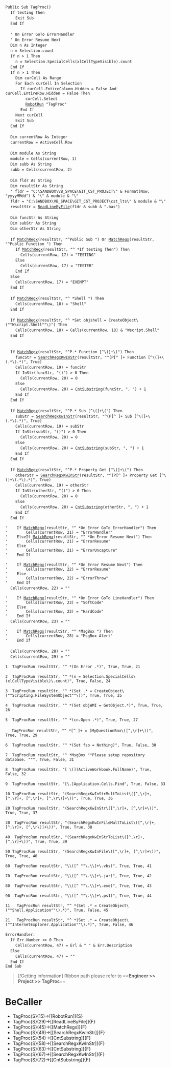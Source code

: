 &nbsp;  &nbsp;  &nbsp;  &nbsp;  
`Public Sub TagProc()`  
&nbsp;&nbsp;&nbsp;&nbsp;`If testing Then`  
&nbsp;&nbsp;&nbsp;&nbsp;&nbsp;&nbsp;&nbsp;&nbsp;`Exit Sub`  
&nbsp;&nbsp;&nbsp;&nbsp;`End If`  
&nbsp;  &nbsp;  &nbsp;  &nbsp;  
&nbsp;&nbsp;&nbsp;&nbsp;`' On Error GoTo ErrorHandler`  
&nbsp;&nbsp;&nbsp;&nbsp;`' On Error Resume Next`  
&nbsp;&nbsp;&nbsp;&nbsp;`Dim n As Integer`  
&nbsp;&nbsp;&nbsp;&nbsp;`n = Selection.count`  
&nbsp;&nbsp;&nbsp;&nbsp;`If n > 1 Then`  
&nbsp;&nbsp;&nbsp;&nbsp;&nbsp;&nbsp;&nbsp;&nbsp;`n = Selection.SpecialCells(xlCellTypeVisible).count`  
&nbsp;&nbsp;&nbsp;&nbsp;`End If`  
&nbsp;&nbsp;&nbsp;&nbsp;`If n > 1 Then`  
&nbsp;&nbsp;&nbsp;&nbsp;&nbsp;&nbsp;&nbsp;&nbsp;`Dim curCell As Range`  
&nbsp;&nbsp;&nbsp;&nbsp;&nbsp;&nbsp;&nbsp;&nbsp;`For Each curCell In Selection`  
&nbsp;&nbsp;&nbsp;&nbsp;&nbsp;&nbsp;&nbsp;&nbsp;&nbsp;&nbsp;&nbsp;&nbsp;`If curCell.EntireColumn.Hidden = False And curCell.EntireRow.Hidden = False Then`  
&nbsp;&nbsp;&nbsp;&nbsp;&nbsp;&nbsp;&nbsp;&nbsp;&nbsp;&nbsp;&nbsp;&nbsp;&nbsp;&nbsp;&nbsp;&nbsp;`curCell.Select`  
&nbsp;&nbsp;&nbsp;&nbsp;&nbsp;&nbsp;&nbsp;&nbsp;&nbsp;&nbsp;&nbsp;&nbsp;&nbsp;&nbsp;&nbsp;&nbsp;[`RobotRun`](RobotRun)` "TagProc"`  
&nbsp;&nbsp;&nbsp;&nbsp;&nbsp;&nbsp;&nbsp;&nbsp;&nbsp;&nbsp;&nbsp;&nbsp;`End If`  
&nbsp;&nbsp;&nbsp;&nbsp;&nbsp;&nbsp;&nbsp;&nbsp;`Next curCell`  
&nbsp;&nbsp;&nbsp;&nbsp;&nbsp;&nbsp;&nbsp;&nbsp;`Exit Sub`  
&nbsp;&nbsp;&nbsp;&nbsp;`End If`  
&nbsp;  &nbsp;  &nbsp;  &nbsp;  
&nbsp;&nbsp;&nbsp;&nbsp;`Dim currentRow As Integer`  
&nbsp;&nbsp;&nbsp;&nbsp;`currentRow = ActiveCell.Row`  
&nbsp;  &nbsp;  &nbsp;  &nbsp;  
&nbsp;&nbsp;&nbsp;&nbsp;`Dim module As String`  
&nbsp;&nbsp;&nbsp;&nbsp;`module = Cells(currentRow, 1)`  
&nbsp;&nbsp;&nbsp;&nbsp;`Dim subb As String`  
&nbsp;&nbsp;&nbsp;&nbsp;`subb = Cells(currentRow, 2)`  
&nbsp;  &nbsp;  &nbsp;  &nbsp;  
&nbsp;&nbsp;&nbsp;&nbsp;`Dim fldr As String`  
&nbsp;&nbsp;&nbsp;&nbsp;`Dim resultStr As String`  
&nbsp;&nbsp;&nbsp;&nbsp;`' fldr = "C:\SANDBOX\VB_SPACE\GIT_CST_PROJECT\" & Format(Now, "yyyyMMdd") & "\" & module & "\"`  
&nbsp;&nbsp;&nbsp;&nbsp;`fldr = "C:\SANDBOX\VB_SPACE\GIT_CST_PROJECT\cst_lts\" & module & "\"`  
&nbsp;&nbsp;&nbsp;&nbsp;`resultStr = `[`ReadLineByFile`](ReadLineByFile)`(fldr & subb & ".bas")`  
&nbsp;  &nbsp;  &nbsp;  &nbsp;  
&nbsp;&nbsp;&nbsp;&nbsp;`Dim funcStr As String`  
&nbsp;&nbsp;&nbsp;&nbsp;`Dim subStr As String`  
&nbsp;&nbsp;&nbsp;&nbsp;`Dim otherStr As String`  
&nbsp;  &nbsp;  &nbsp;  &nbsp;  
&nbsp;&nbsp;&nbsp;&nbsp;`If `[`MatchRegx`](MatchRegx)`(resultStr, "^Public Sub ") Or `[`MatchRegx`](MatchRegx)`(resultStr, "^Public Function ") Then`  
&nbsp;&nbsp;&nbsp;&nbsp;&nbsp;&nbsp;&nbsp;&nbsp;`If `[`MatchRegx`](MatchRegx)`(resultStr, "^ *If testing Then") Then`  
&nbsp;&nbsp;&nbsp;&nbsp;&nbsp;&nbsp;&nbsp;&nbsp;&nbsp;&nbsp;&nbsp;&nbsp;`Cells(currentRow, 17) = "TESTING"`  
&nbsp;&nbsp;&nbsp;&nbsp;&nbsp;&nbsp;&nbsp;&nbsp;`Else`  
&nbsp;&nbsp;&nbsp;&nbsp;&nbsp;&nbsp;&nbsp;&nbsp;&nbsp;&nbsp;&nbsp;&nbsp;`Cells(currentRow, 17) = "TESTER"`  
&nbsp;&nbsp;&nbsp;&nbsp;&nbsp;&nbsp;&nbsp;&nbsp;`End If`  
&nbsp;&nbsp;&nbsp;&nbsp;`Else`  
&nbsp;&nbsp;&nbsp;&nbsp;&nbsp;&nbsp;&nbsp;&nbsp;`Cells(currentRow, 17) = "EXEMPT"`  
&nbsp;&nbsp;&nbsp;&nbsp;`End If`  
&nbsp;  &nbsp;  &nbsp;  &nbsp;  
&nbsp;&nbsp;&nbsp;&nbsp;`If `[`MatchRegx`](MatchRegx)`(resultStr, "^ *Shell ") Then`  
&nbsp;&nbsp;&nbsp;&nbsp;&nbsp;&nbsp;&nbsp;&nbsp;`Cells(currentRow, 18) = "Shell"`  
&nbsp;&nbsp;&nbsp;&nbsp;`End If`  
&nbsp;  &nbsp;  &nbsp;  &nbsp;  
&nbsp;&nbsp;&nbsp;&nbsp;`If `[`MatchRegx`](MatchRegx)`(resultStr, "^ *Set objshell = CreateObject\(""Wscript.Shell""\)") Then`  
&nbsp;&nbsp;&nbsp;&nbsp;&nbsp;&nbsp;&nbsp;&nbsp;`Cells(currentRow, 18) = Cells(currentRow, 18) & "Wscript.Shell"`  
&nbsp;&nbsp;&nbsp;&nbsp;`End If`  
&nbsp;  &nbsp;  &nbsp;  &nbsp;  
&nbsp;  &nbsp;  &nbsp;  &nbsp;  
&nbsp;&nbsp;&nbsp;&nbsp;`If `[`MatchRegx`](MatchRegx)`(resultStr, "^P.* Function [^\(]+\(") Then`  
&nbsp;&nbsp;&nbsp;&nbsp;&nbsp;&nbsp;&nbsp;&nbsp;`funcStr = `[`SearchRegxKwInStr`](SearchRegxKwInStr)`(resultStr, "^(P[^ ]+ Function [^\(]+\(.*\).*)", True)`  
&nbsp;&nbsp;&nbsp;&nbsp;&nbsp;&nbsp;&nbsp;&nbsp;`Cells(currentRow, 19) = funcStr`  
&nbsp;&nbsp;&nbsp;&nbsp;&nbsp;&nbsp;&nbsp;&nbsp;`If InStr(funcStr, "()") > 0 Then`  
&nbsp;&nbsp;&nbsp;&nbsp;&nbsp;&nbsp;&nbsp;&nbsp;&nbsp;&nbsp;&nbsp;&nbsp;`Cells(currentRow, 20) = 0`  
&nbsp;&nbsp;&nbsp;&nbsp;&nbsp;&nbsp;&nbsp;&nbsp;`Else`  
&nbsp;&nbsp;&nbsp;&nbsp;&nbsp;&nbsp;&nbsp;&nbsp;&nbsp;&nbsp;&nbsp;&nbsp;`Cells(currentRow, 20) = `[`CntSubstring`](CntSubstring)`(funcStr, ", ") + 1`  
&nbsp;&nbsp;&nbsp;&nbsp;&nbsp;&nbsp;&nbsp;&nbsp;`End If`  
&nbsp;&nbsp;&nbsp;&nbsp;`End If`  
&nbsp;  &nbsp;  &nbsp;  &nbsp;  
&nbsp;&nbsp;&nbsp;&nbsp;`If `[`MatchRegx`](MatchRegx)`(resultStr, "^P.* Sub [^\(]+\(") Then`  
&nbsp;&nbsp;&nbsp;&nbsp;&nbsp;&nbsp;&nbsp;&nbsp;`subStr = `[`SearchRegxKwInStr`](SearchRegxKwInStr)`(resultStr, "^(P[^ ]+ Sub [^\(]+\(.*\).*)", True)`  
&nbsp;&nbsp;&nbsp;&nbsp;&nbsp;&nbsp;&nbsp;&nbsp;`Cells(currentRow, 19) = subStr`  
&nbsp;&nbsp;&nbsp;&nbsp;&nbsp;&nbsp;&nbsp;&nbsp;`If InStr(subStr, "()") > 0 Then`  
&nbsp;&nbsp;&nbsp;&nbsp;&nbsp;&nbsp;&nbsp;&nbsp;&nbsp;&nbsp;&nbsp;&nbsp;`Cells(currentRow, 20) = 0`  
&nbsp;&nbsp;&nbsp;&nbsp;&nbsp;&nbsp;&nbsp;&nbsp;`Else`  
&nbsp;&nbsp;&nbsp;&nbsp;&nbsp;&nbsp;&nbsp;&nbsp;&nbsp;&nbsp;&nbsp;&nbsp;`Cells(currentRow, 20) = `[`CntSubstring`](CntSubstring)`(subStr, ", ") + 1`  
&nbsp;&nbsp;&nbsp;&nbsp;&nbsp;&nbsp;&nbsp;&nbsp;`End If`  
&nbsp;&nbsp;&nbsp;&nbsp;`End If`  
&nbsp;  &nbsp;  &nbsp;  &nbsp;  
&nbsp;&nbsp;&nbsp;&nbsp;`If `[`MatchRegx`](MatchRegx)`(resultStr, "^P.* Property Get [^\(]+\(") Then`  
&nbsp;&nbsp;&nbsp;&nbsp;&nbsp;&nbsp;&nbsp;&nbsp;`otherStr = `[`SearchRegxKwInStr`](SearchRegxKwInStr)`(resultStr, "^(P[^ ]+ Property Get [^\(]+\(.*\).*)", True)`  
&nbsp;&nbsp;&nbsp;&nbsp;&nbsp;&nbsp;&nbsp;&nbsp;`Cells(currentRow, 19) = otherStr`  
&nbsp;&nbsp;&nbsp;&nbsp;&nbsp;&nbsp;&nbsp;&nbsp;`If InStr(otherStr, "()") > 0 Then`  
&nbsp;&nbsp;&nbsp;&nbsp;&nbsp;&nbsp;&nbsp;&nbsp;&nbsp;&nbsp;&nbsp;&nbsp;`Cells(currentRow, 20) = 0`  
&nbsp;&nbsp;&nbsp;&nbsp;&nbsp;&nbsp;&nbsp;&nbsp;`Else`  
&nbsp;&nbsp;&nbsp;&nbsp;&nbsp;&nbsp;&nbsp;&nbsp;&nbsp;&nbsp;&nbsp;&nbsp;`Cells(currentRow, 20) = `[`CntSubstring`](CntSubstring)`(otherStr, ", ") + 1`  
&nbsp;&nbsp;&nbsp;&nbsp;&nbsp;&nbsp;&nbsp;&nbsp;`End If`  
&nbsp;&nbsp;&nbsp;&nbsp;`End If`  
&nbsp;  &nbsp;  &nbsp;  &nbsp;  
`'    If `[`MatchRegx`](MatchRegx)`(resultStr, "^ *On Error GoTo ErrorHandler") Then`  
`'        Cells(currentRow, 21) = "ErrorHandler"`  
`'    ElseIf `[`MatchRegx`](MatchRegx)`(resultStr, "^ *On Error Resume Next") Then`  
`'        Cells(currentRow, 21) = "ErrorResume"`  
`'    Else`  
`'        Cells(currentRow, 21) = "ErrorUncapture"`  
`'    End If`  
&nbsp;  &nbsp;  &nbsp;  &nbsp;  
`'    If `[`MatchRegx`](MatchRegx)`(resultStr, "^ *On Error Resume Next") Then`  
`'        Cells(currentRow, 22) = "ErrorResume"`  
`'    Else`  
`'        Cells(currentRow, 22) = "ErrorThrow"`  
`'    End If`  
&nbsp;&nbsp;&nbsp;&nbsp;`Cells(currentRow, 22) = ""`  
&nbsp;  &nbsp;  &nbsp;  &nbsp;  
`'    If `[`MatchRegx`](MatchRegx)`(resultStr, "^ *On Error GoTo LineHandler") Then`  
`'        Cells(currentRow, 23) = "SoftCode"`  
`'    Else`  
`'        Cells(currentRow, 23) = "HardCode"`  
`'    End If`  
&nbsp;&nbsp;&nbsp;&nbsp;`Cells(currentRow, 23) = ""`  
&nbsp;  &nbsp;  &nbsp;  &nbsp;  
`'    If `[`MatchRegx`](MatchRegx)`(resultStr, "^ *MsgBox ") Then`  
`'        Cells(currentRow, 28) = "MsgBox Alert"`  
`'    End If`  
&nbsp;  &nbsp;  &nbsp;  &nbsp;  
&nbsp;&nbsp;&nbsp;&nbsp;`Cells(currentRow, 28) = ""`  
&nbsp;&nbsp;&nbsp;&nbsp;`Cells(currentRow, 29) = ""`  
&nbsp;  &nbsp;  &nbsp;  &nbsp;  
`1  TagProcRun resultStr, "^ *(On Error .*)", True, True, 21`  
&nbsp;  &nbsp;  &nbsp;  &nbsp;  
`2  TagProcRun resultStr, "^ *(n = Selection.SpecialCells\(xlCellTypeVisible\)\.count)", True, False, 24`  
&nbsp;  &nbsp;  &nbsp;  &nbsp;  
`3  TagProcRun resultStr, "^ *(Set .* = CreateObject\(""Scripting.FileSystemObject""\))", True, True, 25`  
&nbsp;  &nbsp;  &nbsp;  &nbsp;  
`4  TagProcRun resultStr, "^ *(Set objWMI = GetObject.*)", True, True, 26`  
&nbsp;  &nbsp;  &nbsp;  &nbsp;  
`5  TagProcRun resultStr, "^ *(cn.Open .*)", True, True, 27`  
&nbsp;  &nbsp;  &nbsp;  &nbsp;  
&nbsp;&nbsp;&nbsp;&nbsp;&nbsp;`TagProcRun resultStr, "^ *[^ ]+ = (MyQuestionBox\([^,\r]+\))", True, True, 29`  
&nbsp;  &nbsp;  &nbsp;  &nbsp;  
`6  TagProcRun resultStr, "^ *(Set fso = Nothing)", True, False, 30`  
&nbsp;  &nbsp;  &nbsp;  &nbsp;  
`7  TagProcRun resultStr, "^ *MsgBox ""Please setup repository database. """, True, False, 31`  
&nbsp;  &nbsp;  &nbsp;  &nbsp;  
`8  TagProcRun resultStr, "[ \(](ActiveWorkbook.FullName)", True, False, 32`  
&nbsp;  &nbsp;  &nbsp;  &nbsp;  
`9  TagProcRun resultStr, "[\.]Application.Cells.Find", True, False, 33`  
&nbsp;  &nbsp;  &nbsp;  &nbsp;  
`10 TagProcRun resultStr, "(SearchRegxKwInStrMultToList\([^,\r]+, [^,\r]+, [^,\r]+, [^,\r\)]+\))", True, True, 36`  
&nbsp;  &nbsp;  &nbsp;  &nbsp;  
`20 TagProcRun resultStr, "(SearchRegxKwInStr\([^,\r]+, [^,\r]+\))", True, True, 37`  
&nbsp;  &nbsp;  &nbsp;  &nbsp;  
`30  TagProcRun resultStr, "(SearchRegxKwInFileMultToList\([^,\r]+, [^,\r]+, [^,\r\)]+\))", True, True, 38`  
&nbsp;  &nbsp;  &nbsp;  &nbsp;  
`40  TagProcRun resultStr, "(SearchRegxKwInStrToList\([^,\r]+, [^,\r]+\))", True, True, 39`  
&nbsp;  &nbsp;  &nbsp;  &nbsp;  
`50 TagProcRun resultStr, "(SearchRegxKwInFile\([^,\r]+, [^,\r]+\))", True, True, 40`  
&nbsp;  &nbsp;  &nbsp;  &nbsp;  
`60  TagProcRun resultStr, "\\([^ ""\.\\]+\.vbs)", True, True, 41`  
&nbsp;  &nbsp;  &nbsp;  &nbsp;  
`70  TagProcRun resultStr, "\\([^ ""\.\\]+\.jar)", True, True, 42`  
&nbsp;  &nbsp;  &nbsp;  &nbsp;  
`80  TagProcRun resultStr, "\\([^ ""\.\\]+\.exe)", True, True, 43`  
&nbsp;  &nbsp;  &nbsp;  &nbsp;  
`90  TagProcRun resultStr, "\\([^ ""\.\\]+\.ps1)", True, True, 44`  
&nbsp;  &nbsp;  &nbsp;  &nbsp;  
`11   TagProcRun resultStr, "^ *(Set .* = CreateObject\(""Shell.Application""\).*)", True, False, 45`  
&nbsp;  &nbsp;  &nbsp;  &nbsp;  
`21   TagProcRun resultStr, "^ *(Set .* = CreateObject\(""InternetExplorer.Application""\).*)", True, False, 46`  
&nbsp;  &nbsp;  &nbsp;  &nbsp;  
`ErrorHandler:`  
&nbsp;&nbsp;&nbsp;&nbsp;`If Err.Number <> 0 Then`  
&nbsp;&nbsp;&nbsp;&nbsp;&nbsp;&nbsp;&nbsp;&nbsp;`Cells(currentRow, 47) = Erl & " " & Err.Description`  
&nbsp;&nbsp;&nbsp;&nbsp;`Else`  
&nbsp;&nbsp;&nbsp;&nbsp;&nbsp;&nbsp;&nbsp;&nbsp;`Cells(currentRow, 47) = ""`  
&nbsp;&nbsp;&nbsp;&nbsp;`End If`  
`End Sub`  


> [!Getting information]
> Ribbon path please refer to ==**Engineer >> Project >> TagProc**==


# BeCaller
- TagProc{S}(15)->[[RobotRun]]{S}
- TagProc{S}(29)->[[ReadLineByFile]]{F}
- TagProc{S}(45)->[[MatchRegx]]{F}
- TagProc{S}(49)->[[SearchRegxKwInStr]]{F}
- TagProc{S}(54)->[[CntSubstring]]{F}
- TagProc{S}(58)->[[SearchRegxKwInStr]]{F}
- TagProc{S}(63)->[[CntSubstring]]{F}
- TagProc{S}(67)->[[SearchRegxKwInStr]]{F}
- TagProc{S}(72)->[[CntSubstring]]{F}

